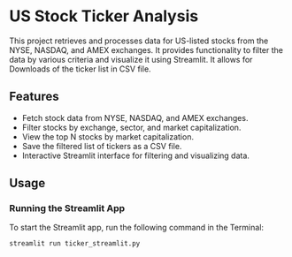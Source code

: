 # US Stock Ticker Analysis

This project retrieves and processes data for US-listed stocks from the NYSE, NASDAQ, and AMEX exchanges. It provides functionality to filter the data by various criteria and visualize it using Streamlit. It allows for Downloads of the ticker list in CSV file.


## Features
- Fetch stock data from NYSE, NASDAQ, and AMEX exchanges.
- Filter stocks by exchange, sector, and market capitalization.
- View the top N stocks by market capitalization.
- Save the filtered list of tickers as a CSV file.
- Interactive Streamlit interface for filtering and visualizing data.

## Usage

### Running the Streamlit App
To start the Streamlit app, run the following command in the Terminal:
```sh
streamlit run ticker_streamlit.py

